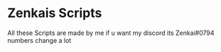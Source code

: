# Zenkais Scripts
All these Scripts are made by me
if u want my discord its Zenkai#0794
numbers change a lot
